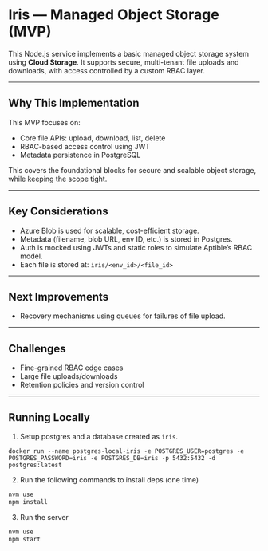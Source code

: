 # Iris — Managed Object Storage (MVP)

This Node.js service implements a basic managed object storage system using **Cloud Storage**. It supports secure, multi-tenant file uploads and downloads, with access controlled by a custom RBAC layer.

---

## Why This Implementation

This MVP focuses on:
- Core file APIs: upload, download, list, delete
- RBAC-based access control using JWT
- Metadata persistence in PostgreSQL

This covers the foundational blocks for secure and scalable object storage, while keeping the scope tight.

---

## Key Considerations

- Azure Blob is used for scalable, cost-efficient storage.
- Metadata (filename, blob URL, env ID, etc.) is stored in Postgres.
- Auth is mocked using JWTs and static roles to simulate Aptible’s RBAC model.
- Each file is stored at: `iris/<env_id>/<file_id>`

---

## Next Improvements
- Recovery mechanisms using queues for failures of file upload.


---

## Challenges

- Fine-grained RBAC edge cases
- Large file uploads/downloads
- Retention policies and version control

---

## Running Locally
1. Setup postgres and a database created as `iris`.
```
docker run --name postgres-local-iris -e POSTGRES_USER=postgres -e POSTGRES_PASSWORD=iris -e POSTGRES_DB=iris -p 5432:5432 -d postgres:latest
```

2. Run the following commands to install deps (one time)
```bash
nvm use
npm install
```

3. Run the server 
```bash
nvm use
npm start
```

